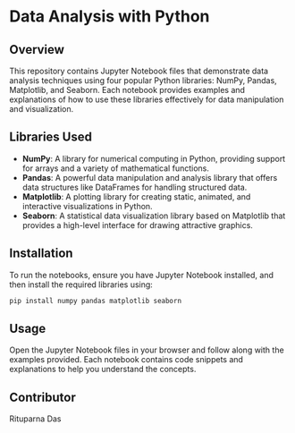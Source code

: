 # Data Analysis with Python

## Overview
This repository contains Jupyter Notebook files that demonstrate data analysis techniques using four popular Python libraries: NumPy, Pandas, Matplotlib, and Seaborn.
Each notebook provides examples and explanations of how to use these libraries effectively for data manipulation and visualization.

## Libraries Used
- **NumPy**: A library for numerical computing in Python, providing support for arrays and a variety of mathematical functions.
- **Pandas**: A powerful data manipulation and analysis library that offers data structures like DataFrames for handling structured data.
- **Matplotlib**: A plotting library for creating static, animated, and interactive visualizations in Python.
- **Seaborn**: A statistical data visualization library based on Matplotlib that provides a high-level interface for drawing attractive graphics.

## Installation
To run the notebooks, ensure you have Jupyter Notebook installed, and then install the required libraries using:

```bash
pip install numpy pandas matplotlib seaborn
```
## Usage
Open the Jupyter Notebook files in your browser and follow along with the examples provided. Each notebook contains code snippets and explanations to help you understand the concepts.

## Contributor
Rituparna Das
